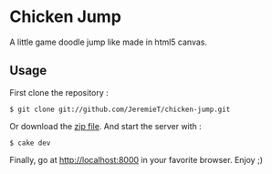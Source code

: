 # Chicken Jump

A little game doodle jump like made in html5 canvas.

## Usage
First clone the repository :
```shell
$ git clone git://github.com/JeremieT/chicken-jump.git
```
Or download the [zip file](https://github.com/JeremieT/chicken-jump/zipball/master).
And start the server with :
```shell
$ cake dev
```
Finally, go at <http://localhost:8000> in your favorite browser. Enjoy ;)